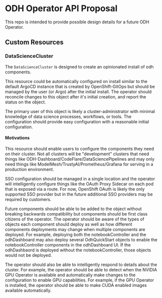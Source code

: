 # ODH Operator API Proposal

This repo is intended to provide possible design details for a future ODH Operator.

## Custom Resources

### DataScienceCluster

The `DataScienceCluster` is designed to create an opinionated install of odh components.  

This resource could be automatically configured on install similar to the default ArgoCD instance that is created by OpenShift-GitOps but should be managed by the user (or Argo) after the initial install.  The operator should reconcile changes to this object after it's initial creation, and report the status on the object.

The primary user of this object is likely a cluster-administrator with minimal knowledge of data science processes, workflows, or tools.  The configuration should provide easy configuration with a reasonable initial configuration.

#### Motivations

This resource should enable users to configure the components they need on their cluster.  Not all clusters will be "development" clusters that need things like ODH-Dashboard/CodeFlare/DataSciencePipelines and may only need things like ModelMesh/TrustyAI/Prometheus/Grafana for serving in a production environment.

SSO configuration should be managed in a single location and the operator will intelligently configure things like the OAuth Proxy Sidecar on each pod that is exposed via a route.  For now, OpenShift OAuth is likely the only supported SSO provider but in the future additional SSO providers may be required by customers.

Future components should be able to be added to the object without breaking backwards compatibility but components should be first class citizens of the operator.  The operator should be aware of the types of objects each component should deploy as well as how different components deployments may change when multiple components are deployed.  For example, deploying both the notebookController and the odhDashboard may also deploy several OdhQuickStart objects to enable the notebookController components in the odhDashboard UI.  If the odhDashbaord is deployed without the notebookController, those objects would not be deployed.

The operator should also be able to intelligently respond to details about the cluster.  For example, the operator should be able to detect when the NVIDIA GPU Operator is available and automatically make changes to the configuration to enable GPU capabilities.  For example, if the GPU Operator is installed, the operator should be able to make CUDA enabled images available automatically.

